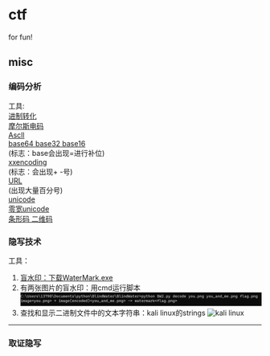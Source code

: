 # ctf
for fun!


## misc

### 编码分析

工具:    
[进制转化](https://www.sojson.com/hexconvert.html)    
[摩尔斯电码](http://www.zhongguosou.com/zonghe/moErSiCodeConverter.aspx)    
[Ascll](https://www.asciim.cn/m/tools/convert_ascii_to_string.html)    
[base64 base32 base16](https://www.qqxiuzi.cn/bianma/base64.htm)    
(标志：base会出现=进行补位)    
[xxencoding](http://web.chacuo.net/charsetxxencode)    
(标志：会出现+ -号)     
[URL](http://web.chacuo.net/charseturlencode)    
(出现大量百分号)    
[unicode](https://c.runoob.com/front-end/3602/)   
[零宽unicode](https://330k.github.io/misc_tools/unicode_steganography.html)   
[条形码 二维码](https://online-barcode-reader.inliteresearch.com/)    


### 隐写技术

工具：   
1. [盲水印：下载WaterMark.exe](https://url61.ctfile.com/f/tempdir-VzdRZAE3WjpUZVEwVGMHZAItADkFPFxkXT5ZPQ5tADsKaQQ3Ai1bMlVgBGNSZgNoBjVTagI0CjoAbQ)
2. 有两张图片的盲水印：用cmd运行脚本![在cmd中运行脚本](cmd.png)
3. 查找和显示二进制文件中的文本字符串：kali linux的strings ![kali linux](stirngs.png)  





***

### 取证隐写






